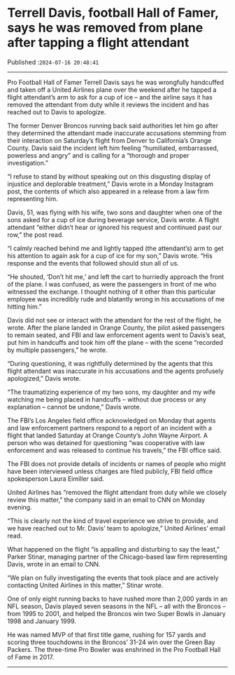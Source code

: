 # Terrell Davis, football Hall of Famer, says he was removed from plane after tapping a flight attendant

Published :`2024-07-16 20:48:41`

---

Pro Football Hall of Famer Terrell Davis says he was wrongfully handcuffed and taken off a United Airlines plane over the weekend after he tapped a flight attendant’s arm to ask for a cup of ice – and the airline says it has removed the attendant from duty while it reviews the incident and has reached out to Davis to apologize.

The former Denver Broncos running back said authorities let him go after they determined the attendant made inaccurate accusations stemming from their interaction on Saturday’s flight from Denver to California’s Orange County. Davis said the incident left him feeling “humiliated, embarrassed, powerless and angry” and is calling for a “thorough and proper investigation.”

“I refuse to stand by without speaking out on this disgusting display of injustice and deplorable treatment,” Davis wrote in a Monday Instagram post, the contents of which also appeared in a release from a law firm representing him.

Davis, 51, was flying with his wife, two sons and daughter when one of the sons asked for a cup of ice during beverage service, Davis wrote. A flight attendant “either didn’t hear or ignored his request and continued past our row,” the post read.

“I calmly reached behind me and lightly tapped (the attendant’s) arm to get his attention to again ask for a cup of ice for my son,” Davis wrote. “His response and the events that followed should stun all of us.

“He shouted, ‘Don’t hit me,’ and left the cart to hurriedly approach the front of the plane. I was confused, as were the passengers in front of me who witnessed the exchange. I thought nothing of it other than this particular employee was incredibly rude and blatantly wrong in his accusations of me hitting him.”

Davis did not see or interact with the attendant for the rest of the flight, he wrote. After the plane landed in Orange County, the pilot asked passengers to remain seated, and FBI and law enforcement agents went to Davis’s seat, put him in handcuffs and took him off the plane – with the scene “recorded by multiple passengers,” he wrote.

“During questioning, it was rightfully determined by the agents that this flight attendant was inaccurate in his accusations and the agents profusely apologized,” Davis wrote.

“The traumatizing experience of my two sons, my daughter and my wife watching me being placed in handcuffs – without due process or any explanation – cannot be undone,” Davis wrote.

The FBI’s Los Angeles field office acknowledged on Monday that agents and law enforcement partners respond to a report of an incident with a flight that landed Saturday at Orange County’s John Wayne Airport. A person who was detained for questioning “was cooperative with law enforcement and was released to continue his travels,” the FBI office said.

The FBI does not provide details of incidents or names of people who might have been interviewed unless charges are filed publicly, FBI field office spokesperson Laura Eimiller said.

United Airlines has “removed the flight attendant from duty while we closely review this matter,” the company said in an email to CNN on Monday evening.

“This is clearly not the kind of travel experience we strive to provide, and we have reached out to Mr. Davis’ team to apologize,” United Airlines’ email read.

What happened on the flight “is appalling and disturbing to say the least,” Parker Stinar, managing partner of the Chicago-based law firm representing Davis, wrote in an email to CNN.

“We plan on fully investigating the events that took place and are actively contacting United Airlines in this matter,” Stinar wrote.

One of only eight running backs to have rushed more than 2,000 yards in an NFL season, Davis played seven seasons in the NFL – all with the Broncos – from 1995 to 2001, and helped the Broncos win two Super Bowls in January 1998 and January 1999.

He was named MVP of that first title game, rushing for 157 yards and scoring three touchdowns in the Broncos’ 31-24 win over the Green Bay Packers. The three-time Pro Bowler was enshrined in the Pro Football Hall of Fame in 2017.

---

